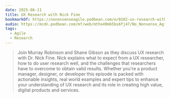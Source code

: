 ```yaml
---
date: 2025-06-11
title: UX Research with Nick Fine
bookmarkOf: https://nononsenseagile.podbean.com/e/0102-ux-research-with-nick-fine/
audio: https://mcdn.podbean.com/mf/web/mthe49mb5bs6fj47/No_Nonsense_Agile_Podcast_0101_-_UX_Research_with_Nick_Fine870nf.mp3
tags:
  - Agile
  - Research
---
```


> Join Murray Robinson and Shane Gibson as they discuss UX research with Dr. Nick Fine. Nick explains what to expect from a UX researcher, how to do user research well, and the challenges that researchers have to overcome to obtain valid results. Whether you're a product manager, designer, or developer this episode is packed with actionable insights, real world examples and expert tips to enhance your understanding of UX research and its role in creating high value, digital products and services.
